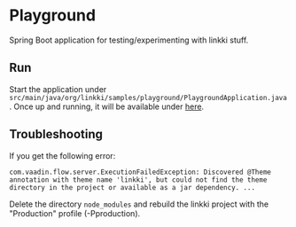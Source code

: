 # Playground

Spring Boot application for testing/experimenting with linkki stuff.

## Run
Start the application under `src/main/java/org/linkki/samples/playground/PlaygroundApplication.java`. Once up and running, it will be available under [here](http://localhost:8080/linkki-sample-test-playground-vaadin-flow).

## Troubleshooting
If you get the following error:

```
com.vaadin.flow.server.ExecutionFailedException: Discovered @Theme annotation with theme name 'linkki', but could not find the theme directory in the project or available as a jar dependency. ...
```

Delete the directory `node_modules` and rebuild the linkki project with the "Production" profile (-Pproduction).
